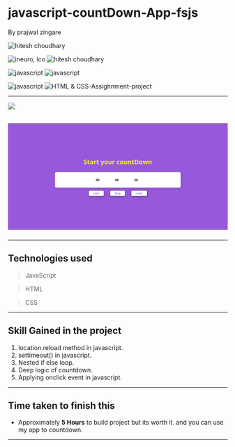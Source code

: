 # javascript-countDown-App-fsjs
By prajwal zingare

 ![hitesh choudhary](https://img.shields.io/badge/Prajwal--Zingare-JS--Devloper-green)

![ineuro, lco](https://img.shields.io/badge/iNeuron-LCO-green)
![hitesh choudhary](https://img.shields.io/badge/Hitesh--Choudhary-JS--bootcamp-red)

![javascript](https://img.shields.io/badge/HTML-CSS-orange)
![javascript](https://img.shields.io/badge/HTML--javascript-Assighnment-orange)


![javascript](https://img.shields.io/badge/javascript---jokesgenerator--Clone-orange)
![HTML & CSS-Assighnment-project](https://img.shields.io/badge/Responsive-Ineuron--Assignment-blue)

---


[ <img src= "https://img.shields.io/badge/Go LiVE-1DA1F?style=for-the-badge&logo=&logoColor=white" />](https://javascript-countdown-app-fsjs.netlify.app/) 



## ![website](./Screenshot%202022-12-22%20123839.png)
---
## Technologies used

> JavaScript

> HTML

> CSS
---
## **Skill Gained in the project**

1. location.reload method in javascript.
2. settimeout() in javascript.
3. Nested if else loop.
4. Deep logic of countdown.
5. Applying onclick event in javascript.

---
## **Time taken to finish this**

-  Approximately **5 Hours** to build project but its worth it. and you can use my app to countdown.
-  ---